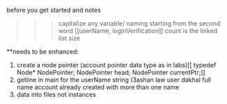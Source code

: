 before you get started and notes
>>>capitalize any variable/ naming starting from the second word [[userName, logInVerification]]
>>>count is the linked list size

**needs to be enhanced:
1) create a node pointer (account pointer data type as in labs)[[ typedef Node* NodePointer; NodePointer head; NodePointer currentPtr;]]
2) getline in main for the userName string (3ashan law user dakhal full name account already created with more than one name
3) data into files not instances

  
